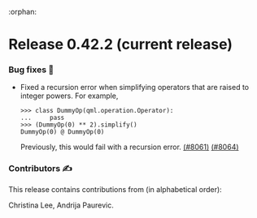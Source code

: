 :orphan:

# Release 0.42.2 (current release)

<h3>Bug fixes 🐛</h3>

* Fixed a recursion error when simplifying operators that are raised to integer powers. For example,

  ```pycon
  >>> class DummyOp(qml.operation.Operator):
  ...     pass
  >>> (DummyOp(0) ** 2).simplify()
  DummyOp(0) @ DummyOp(0)
  ```

  Previously, this would fail with a recursion error.
  [(#8061)](https://github.com/PennyLaneAI/pennylane/pull/8061)
  [(#8064)](https://github.com/PennyLaneAI/pennylane/pull/8064)

<h3>Contributors ✍️</h3>

This release contains contributions from (in alphabetical order):

Christina Lee,
Andrija Paurevic.